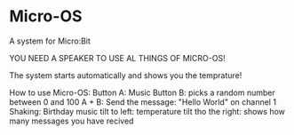 # Micro-OS
A system for Micro:Bit

YOU NEED A SPEAKER TO USE AL THINGS OF MICRO-OS!

The system starts automatically and shows you the temprature!

How to use Micro-OS:
Button A: Music
Button B: picks a random number between 0 and 100
A + B: Send the message: "Hello World" on channel 1
Shaking: Birthday music
tilt to left: temperature
tilt tho the right: shows how many messages you have recived
